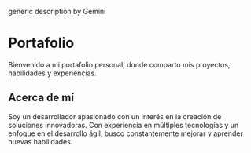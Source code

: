 generic description by Gemini

# Portafolio

Bienvenido a mi portafolio personal, donde comparto mis proyectos, habilidades y experiencias.

## Acerca de mí

Soy un desarrollador apasionado con un interés en la creación de soluciones innovadoras. Con experiencia en múltiples tecnologías y un enfoque en el desarrollo ágil, busco constantemente mejorar y aprender nuevas habilidades.

